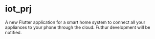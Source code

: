# iot_prj

A new Flutter application for a smart home system to connect all your appliances to your phone through the cloud.
Futhur development will be notified.
